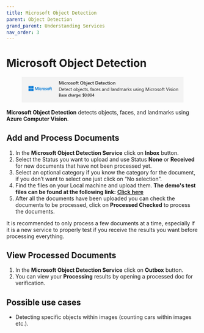 ```yaml
---
title: Microsoft Object Detection
parent: Object Detection
grand_parent: Understanding Services
nav_order: 3
---
```


# Microsoft Object Detection

<figure><img src="../../.gitbook/assets/image (8) (3) (2).png" alt=""><figcaption></figcaption></figure>

**Microsoft Object Detection** detects objects, faces, and landmarks using **Azure Computer Vision**.

## Add and Process Documents

1. In the **Microsoft Object Detection Service** click on **Inbox** button.
2. Select the Status you want to upload and use Status **None** or **Received** for new documents that have not been processed yet.
3. Select an optional category if you know the category for the document, if you don’t want to select one just click on “No selection”.
4. Find the files on your Local machine and upload them. **The demo's test files can be found at the following link:** [**Click here**](https://docs.aiforged.com/DemoDocuments/ABBYY%20Classification%20%20Testing.zip)
5. After all the documents have been uploaded you can check the documents to be processed, click on **Processed Checked** to process the documents.

It is recommended to only process a few documents at a time, especially if it is a new service to properly test if you receive the results you want before processing everything.

## View Processed Documents

1. In the **Microsoft Object Detection Service** click on **Outbox** button.
2. You can view your **Processing** results by opening a processed doc for verification.

## Possible use cases

* Detecting specific objects within images (counting cars within images etc.).
